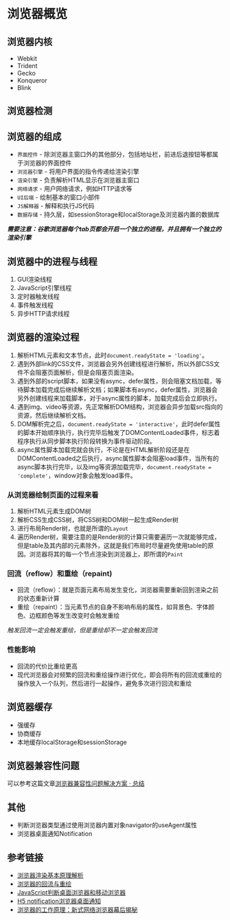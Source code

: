 # 浏览器概览

## 浏览器内核

- Webkit
- Trident
- Gecko
- Konqueror
- Blink

## 浏览器检测

##  浏览器的组成
* `界面控件` - 除浏览器主窗口外的其他部分，包括地址栏，前进后退按钮等都属于浏览器的界面控件
* `浏览器引擎` - 将用户界面的指令传递给渲染引擎
* `渲染引擎` - 负责解析HTML显示在浏览器主窗口
* `网络请求` - 用户网络请求，例如HTTP请求等
* `UI后端` - 绘制基本的窗口小部件
* `JS解释器` - 解释和执行JS代码
* `数据存储` - 持久层，如sessionStorage和localStorage及浏览器内置的数据库

***需要注意：谷歌浏览器每个tab页都会开启一个独立的进程，并且拥有一个独立的渲染引擎***

## 浏览器中的进程与线程
1. GUI渲染线程
2. JavaScript引擎线程
3. 定时器触发线程
4. 事件触发线程
5. 异步HTTP请求线程

## 浏览器的渲染过程
1. 解析HTML元素和文本节点，此时`document.readyState = 'loading'`。
2. 遇到外部link的CSS文件，浏览器会另外创建线程进行解析，所以外部CSS文件不会阻塞页面解析，但是会阻塞页面渲染。
3. 遇到外部的script脚本，如果没有async，defer属性，则会阻塞文档加载，等待脚本加载完成后继续解析文档；如果脚本有async，defer属性，浏览器会另外创建线程来加载脚本，对于async属性的脚本，加载完成后会立即执行。
4. 遇到img、video等资源，先正常解析DOM结构，浏览器会异步加载src指向的资源，然后继续解析文档。
5. DOM解析完之后，`document.readyState = 'interactive'`，此时defer属性的脚本开始顺序执行，执行完毕后触发了DOMContentLoaded事件，标志着程序执行从同步脚本执行阶段转换为事件驱动阶段。
6. async属性脚本加载完就会执行，不论是在HTML解析阶段还是在DOMContentLoaded之后执行，async属性脚本会阻塞load事件，当所有的async脚本执行完毕，以及img等资源加载完毕，`document.readyState = 'complete'`，window对象会触发load事件。

### 从浏览器绘制页面的过程来看
1. 解析HTML元素生成DOM树
2. 解析CSS生成CSS树，将CSS树和DOM树一起生成Render树
3. 进行布局Render树，也就是所谓的`Layout`
4. 遍历Render树，需要注意的是Render树的计算只需要遍历一次就能够完成，但是table及其内部的元素除外，这就是我们布局时尽量避免使用table的原因。浏览器将其的每一个节点渲染到浏览器上，即所谓的`Paint`

### 回流（reflow）和重绘（repaint)
* 回流（reflow）：就是页面元素布局发生变化，浏览器需要重新回到渲染之前的状态重新计算
* 重绘（repaint）：当元素节点的自身不影响布局的属性，如背景色、字体颜色、边框颜色等发生改变时会触发重绘

<em>触发回流一定会触发重绘，但是重绘却不一定会触发回流</em>

### 性能影响
* 回流的代价比重绘更高
* 现代浏览器会对频繁的回流和重绘操作进行优化，即会将所有的回流或重绘的操作放入一个队列，然后进行一起操作，避免多次进行回流和重绘

## 浏览器缓存
* 强缓存
* 协商缓存
* 本地缓存localStorage和sessionStorage

## 浏览器兼容性问题

可以参考这篇文章[浏览器兼容性问题解决方案 · 总结](https://juejin.im/post/59a3f2fe6fb9a0249471cbb4)

## 其他
* 判断浏览器类型通过使用浏览器内置对象navigator的useAgent属性
* 浏览器桌面通知Notification

## 参考链接
* [浏览器渲染基本原理解析](https://mp.weixin.qq.com/s/njwpsI-5T2mewPYjNef0jA)
* [浏览器的回流与重绘](https://juejin.im/post/5a9923e9518825558251c96a)
* [JavaScript判断桌面浏览器和移动浏览器](https://github.com/XavierXuV5/Check-Browser)
* [H5 notification浏览器桌面通知](https://juejin.im/post/5c6df433f265da2de80f5eda)
* [浏览器的工作原理：新式网络浏览器幕后揭秘](https://www.html5rocks.com/zh/tutorials/internals/howbrowserswork/)